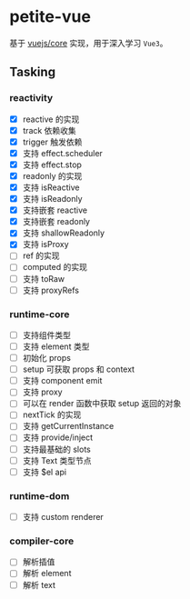 # petite-vue

基于 [vuejs/core](https://github.com/vuejs/core) 实现，用于深入学习 `Vue3`。

## Tasking

### reactivity

- [x] reactive 的实现
- [x] track 依赖收集
- [x] trigger 触发依赖
- [x] 支持 effect.scheduler
- [x] 支持 effect.stop
- [x] readonly 的实现
- [x] 支持 isReactive
- [x] 支持 isReadonly
- [x] 支持嵌套 reactive
- [x] 支持嵌套 readonly
- [x] 支持 shallowReadonly
- [x] 支持 isProxy
- [ ] ref 的实现
- [ ] computed 的实现
- [ ] 支持 toRaw
- [ ] 支持 proxyRefs

### runtime-core

- [ ] 支持组件类型
- [ ] 支持 element 类型
- [ ] 初始化 props
- [ ] setup 可获取 props 和 context
- [ ] 支持 component emit
- [ ] 支持 proxy
- [ ] 可以在 render 函数中获取 setup 返回的对象
- [ ] nextTick 的实现
- [ ] 支持 getCurrentInstance
- [ ] 支持 provide/inject
- [ ] 支持最基础的 slots
- [ ] 支持 Text 类型节点
- [ ] 支持 $el api

### runtime-dom

- [ ] 支持 custom renderer

### compiler-core

- [ ] 解析插值
- [ ] 解析 element
- [ ] 解析 text
